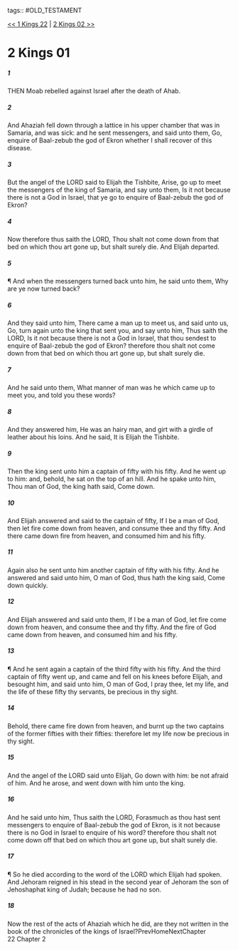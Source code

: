 tags:: #OLD_TESTAMENT

[<< 1 Kings 22](OLD_TESTAMENT/11_1_Kings/1_Kings_22.md) | [2 Kings 02 >>](OLD_TESTAMENT/12_2_Kings/2_Kings_02.md)

# 2 Kings 01

##### 1

THEN Moab rebelled against Israel after the death of Ahab.

##### 2

And Ahaziah fell down through a lattice in his upper chamber that was in Samaria, and was sick: and he sent messengers, and said unto them, Go, enquire of Baal-zebub the god of Ekron whether I shall recover of this disease.

##### 3

But the angel of the LORD said to Elijah the Tishbite, Arise, go up to meet the messengers of the king of Samaria, and say unto them, Is it not because there is not a God in Israel, that ye go to enquire of Baal-zebub the god of Ekron?

##### 4

Now therefore thus saith the LORD, Thou shalt not come down from that bed on which thou art gone up, but shalt surely die. And Elijah departed.

##### 5

¶ And when the messengers turned back unto him, he said unto them, Why are ye now turned back?

##### 6

And they said unto him, There came a man up to meet us, and said unto us, Go, turn again unto the king that sent you, and say unto him, Thus saith the LORD, Is it not because there is not a God in Israel, that thou sendest to enquire of Baal-zebub the god of Ekron? therefore thou shalt not come down from that bed on which thou art gone up, but shalt surely die.

##### 7

And he said unto them, What manner of man was he which came up to meet you, and told you these words?

##### 8

And they answered him, He was an hairy man, and girt with a girdle of leather about his loins. And he said, It is Elijah the Tishbite.

##### 9

Then the king sent unto him a captain of fifty with his fifty. And he went up to him: and, behold, he sat on the top of an hill. And he spake unto him, Thou man of God, the king hath said, Come down.

##### 10

And Elijah answered and said to the captain of fifty, If I be a man of God, then let fire come down from heaven, and consume thee and thy fifty. And there came down fire from heaven, and consumed him and his fifty.

##### 11

Again also he sent unto him another captain of fifty with his fifty. And he answered and said unto him, O man of God, thus hath the king said, Come down quickly.

##### 12

And Elijah answered and said unto them, If I be a man of God, let fire come down from heaven, and consume thee and thy fifty. And the fire of God came down from heaven, and consumed him and his fifty.

##### 13

¶ And he sent again a captain of the third fifty with his fifty. And the third captain of fifty went up, and came and fell on his knees before Elijah, and besought him, and said unto him, O man of God, I pray thee, let my life, and the life of these fifty thy servants, be precious in thy sight.

##### 14

Behold, there came fire down from heaven, and burnt up the two captains of the former fifties with their fifties: therefore let my life now be precious in thy sight.

##### 15

And the angel of the LORD said unto Elijah, Go down with him: be not afraid of him. And he arose, and went down with him unto the king.

##### 16

And he said unto him, Thus saith the LORD, Forasmuch as thou hast sent messengers to enquire of Baal-zebub the god of Ekron, is it not because there is no God in Israel to enquire of his word? therefore thou shalt not come down off that bed on which thou art gone up, but shalt surely die.

##### 17

¶ So he died according to the word of the LORD which Elijah had spoken. And Jehoram reigned in his stead in the second year of Jehoram the son of Jehoshaphat king of Judah; because he had no son.

##### 18

Now the rest of the acts of Ahaziah which he did, are they not written in the book of the chronicles of the kings of Israel?PrevHomeNextChapter 22&nbsp;Chapter 2
